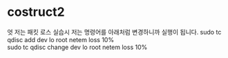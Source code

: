 # costruct2
엇 저는 패킷 로스 실습시 저는 명령어를 아래처럼 변경하니까 실행이 됩니다.
sudo tc qdisc add dev lo root netem loss 10%  
sudo tc qdisc change dev lo root netem loss 10%
